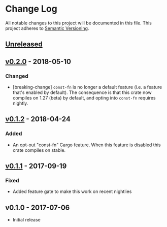# Change Log

All notable changes to this project will be documented in this file.
This project adheres to [Semantic Versioning](http://semver.org/).

## [Unreleased]

## [v0.2.0] - 2018-05-10

### Changed

- [breaking-change] `const-fn` is no longer a default feature (i.e. a feature that's enabled by
  default). The consequence is that this crate now compiles on 1.27 (beta) by default, and opting
  into `const-fn` requires nightly.

## [v0.1.2] - 2018-04-24

### Added

- An opt-out "const-fn" Cargo feature. When this feature is disabled this crate compiles on stable.

## [v0.1.1] - 2017-09-19

### Fixed

- Added feature gate to make this work on recent nightlies

## v0.1.0 - 2017-07-06

- Initial release

[Unreleased]: https://github.com/japaric/bare-metal/compare/v0.2.0...HEAD
[v0.2.0]: https://github.com/japaric/bare-metal/compare/v0.1.2...v0.2.0
[v0.1.2]: https://github.com/japaric/bare-metal/compare/v0.1.1...v0.1.2
[v0.1.1]: https://github.com/japaric/bare-metal/compare/v0.1.0...v0.1.1
